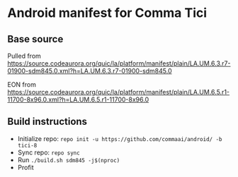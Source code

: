 # Android manifest for Comma Tici 
## Base source
Pulled from https://source.codeaurora.org/quic/la/platform/manifest/plain/LA.UM.6.3.r7-01900-sdm845.0.xml?h=LA.UM.6.3.r7-01900-sdm845.0

EON from https://source.codeaurora.org/quic/la/platform/manifest/plain/LA.UM.6.5.r1-11700-8x96.0.xml?h=LA.UM.6.5.r1-11700-8x96.0

## Build instructions
* Initialize repo: `repo init -u https://github.com/commaai/android/ -b tici-8`
* Sync repo: `repo sync`
* Run `./build.sh sdm845 -j$(nproc)`
* Profit
